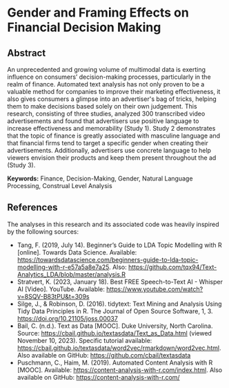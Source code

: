 # Gender and Framing Effects on Financial Decision Making

## Abstract
An unprecedented and growing volume of multimodal data is exerting influence on consumers’ decision-making processes, particularly in the realm of finance. Automated text analysis has not only proven to be a valuable method for companies to improve their marketing effectiveness, it also gives consumers a glimpse into an advertiser's bag of tricks, helping them to make decisions based solely on their own judgement. This research, consisting of three studies, analyzed 300 transcribed video advertisements and found that advertisers use positive language to increase effectiveness and memorability (Study 1). Study 2 demonstrates that the topic of finance is greatly associated with masculine language and that financial firms tend to target a specific gender when creating their advertisements. Additionally, advertisers use concrete language to help viewers envision their products and keep them present throughout the ad (Study 3).

**Keywords:** Finance, Decision-Making, Gender, Natural Language Processing, Construal Level Analysis 


## References
The analyses in this research and its associated code was heavily inspired by the following sources:
- Tang, F. (2019, July 14). Beginner’s Guide to LDA Topic Modelling with R [online]. Towards Data Science. Available: https://towardsdatascience.com/beginners-guide-to-lda-topic-modelling-with-r-e57a5a8e7a25. Also: https://github.com/tqx94/Text-Analytics_LDA/blob/master/analysis.R
- Stratvert, K. (2023, January 18). Best FREE Speech-to-Text AI - Whisper AI [Video]. YouTube. Available: https://www.youtube.com/watch?v=8SQV-B83tPU&t=309s
- Silge, J., & Robinson, D. (2016). tidytext: Text Mining and Analysis Using Tidy Data Principles in R. The Journal of Open Source Software, 1, 3. https://doi.org/10.21105/joss.00037
- Bail, C. (n.d.). Text as Data [MOOC]. Duke University, North Carolina. Source: https://cbail.github.io/textasdata/Text_as_Data.html (viewed November 10, 2023). Specific tutorial available: https://cbail.github.io/textasdata/word2vec/rmarkdown/word2vec.html. Also available on GitHub: https://github.com/cbail/textasdata
- Puschmann, C., Haim, M. (2019). Automated Content Analysis with R [MOOC]. Available: https://content-analysis-with-r.com/index.html. Also available on GitHub: https://content-analysis-with-r.com/

